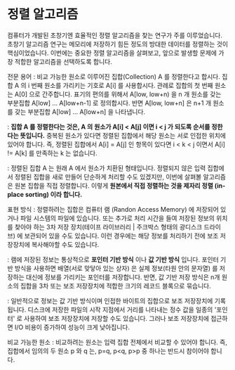 # 정렬 알고리즘

컴퓨터가 개발된 초창기엔 효율적인 정렬 알고리즘을 찾는 연구가 주를 이루었습니다. 초창기 알고리즘 연구는 메모리에 저장하기 힘든 정도의 방대한 데이터를 정렬하는 것이 핵심이었습니다. 
이번에는 중요한 정렬 알고리즘을 살펴보고, 앞으로 발생할 문제에 가장 적합한 알고리즘을 선택하도록 합니다.

전문 용어
: 비교 가능한 원소로 이루어진 집합(Collection) A 를 정렬한다고 합시다. 집합 A 의 i 번째 원소를 가리키는 기호로 A[i] 를 사용합시다. 관례로 집합의 첫 번째 원소는 A[0] 으로 간주합니다. 표기의 편의를 위해서 A[low, low+n) 을 n 개 원소를 갖는 부분집합 A[low] ... A[low+n-1] 로 정의합시다. 반면 A[low, low+n] 은 n+1 개 원소를 갖는 부분집합 A[low] ... A[low+n] 을 나타냅니다. 

: **집합 A 를 정렬한다는 것은, A 의 원소가 A[i] < A[j] 이면 i < j 가 되도록 순서를 정한다는 뜻입니다.** 중복된 원소가 있다면 정렬된 집합에서 해당 원소는 서로 인접한 위치에 있어야 합니다. 즉, 정렬된 집합에서 A[i] = A[j] 인 항목이 있다면 i < k < j 이면서 A[i] != A[k] 를 만족하는 k 는 없습니다. 

: 정렬된 집합 A 는 원래 A 에서 원소가 치환된 형태입니다. 정렬되지 않은 입력 집합에서 정렬된 집합을 새로 만들어 단순하게 처리할 수도 있겠지만, 이번에 살펴볼 알고리즘은 원본 집합을 직접 정렬합니다. 이렇게 **원본에서 직접 정렬하는 것을 제자리 정렬 (in-place sorting) 이라 합니다.**

표현 방식
: 정렬하려는 집합은 컴퓨터 램 (Randon Access Memory) 에 저장되어 있거나 파일 시스템의 파일에 있습니다. 또는 추가로 처리 시간을 들여 저장된 정보의 위치를 찾아야 하는 3차 저장 장치(테이프 라이브러리 | 주크박스 형태의 광디스크 드라이브) 에 보관되어 있을 수도 있습니다. 이런 경우에는 해당 정보를 처리하기 전에 보조 저장장치에 복사해야할 수도 있습니다. 

: 램에 저장된 정보는 통상적으로 **포인터 기반 방식** 이나 **값 기반 방식** 입니다. 포인터 기반 방식을 사용하면 배열(서로 맞닿아 있는 상자) 은 실제 정보(타원 안의 문자열) 를 저장하는 대신에 정보를 가리키는 포인터를 저장합니다. 반면, 값 기반 저장 방식은 n개 원소의 집합을 3차 또는 보조 저장장치에 적합한 크기의 레코드 블록으로 묶습니다. 

: 일반적으로 정보는 값 기반 방식이며 인접한 바이트의 집합으로 보조 저장장치에 기록됩니다. 디스크에 저장한 파일의 시작 지점에서 거리를 나타내는 정수 값을 일종의 '포인터' 로 사용하여 보조 저장장치에 저장할 수도 있습니다. 그러나 보조 저장장치에 접근하면 I/O 비용이 증가하여 성능이 크게 낮아집니다. 

비교 가능한 원소
: 비교하려는 원소는 입력 집합 전체에서 비교할 수 있어야 합니다. 즉, 집합에서 임의의 두 원소 p 와 q 는, p=q, p<q, p>p 중 하나는 반드시 참이어야 합니다. 

<!--stackedit_data:
eyJoaXN0b3J5IjpbNzM0Mzc2NzcyLDE4MzM4NzkyMjgsLTIwNj
c5MzUwNjMsLTQwNDk5MTEyXX0=
-->